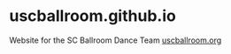 # uscballroom.github.io
Website for the SC Ballroom Dance Team
[uscballroom.org](http://uscballroom.org)
